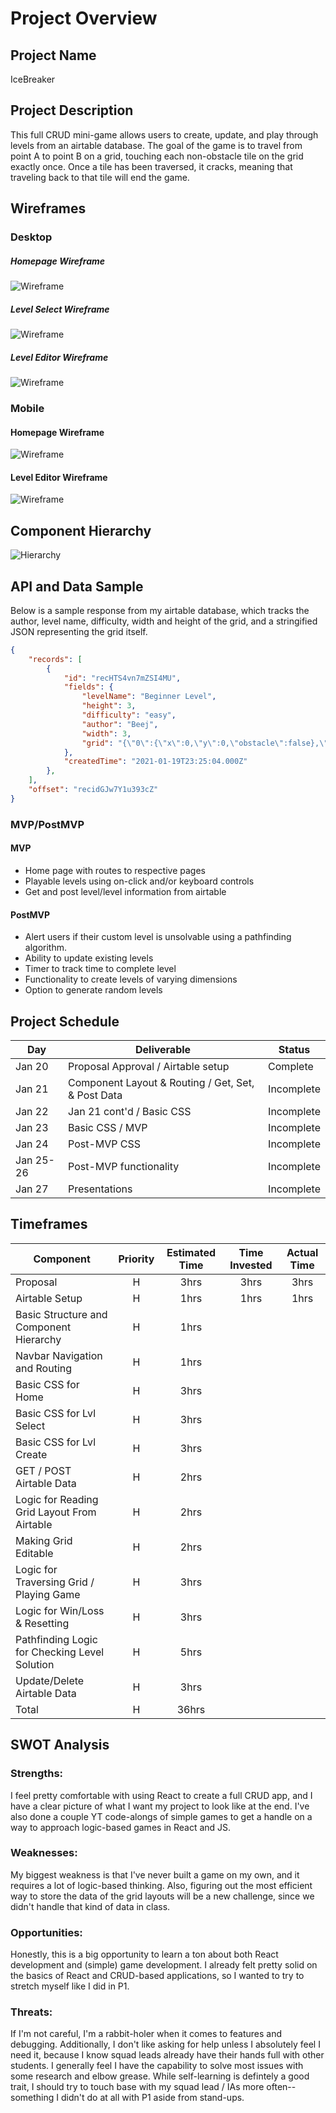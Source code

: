 # Project Overview

## Project Name

IceBreaker
## Project Description

This full CRUD mini-game allows users to create, update, and play through levels from an airtable database. The goal of the game is to travel from point A to point B on a grid, touching each non-obstacle tile on the grid exactly once. Once a tile has been traversed, it cracks, meaning that traveling back to that tile will end the game.

## Wireframes
### Desktop
##### Homepage Wireframe
![Wireframe](./assets/homePage.png)

##### Level Select Wireframe
![Wireframe](./assets/levelSelect.png)

##### Level Editor Wireframe
![Wireframe](./assets/levelForm.png)

### Mobile

#### Homepage Wireframe
![Wireframe](./assets/mobileHome.png)

#### Level Editor Wireframe
![Wireframe](./assets/mobileEdit.png)

## Component Hierarchy
![Hierarchy](./assets/hierarchy.png)

## API and Data Sample

Below is a sample response from my airtable database, which tracks the author, level name, difficulty, width and height of the grid, and a stringified JSON representing the grid itself.

```json
{
    "records": [
        {
            "id": "recHTS4vn7mZSI4MU",
            "fields": {
                "levelName": "Beginner Level",
                "height": 3,
                "difficulty": "easy",
                "author": "Beej",
                "width": 3,
                "grid": "{\"0\":{\"x\":0,\"y\":0,\"obstacle\":false},\"1\":{\"x\":1,\"y\":0,\"obstacle\":false},\"2\":{\"x\":2,\"y\":0,\"obstacle\":false},\"3\":{\"x\":0,\"y\":1,\"obstacle\":false},\"4\":{\"x\":..."
            },
            "createdTime": "2021-01-19T23:25:04.000Z"
        },
    ],
    "offset": "recidGJw7Y1u393cZ"
}
```

### MVP/PostMVP
#### MVP 

- Home page with routes to respective pages
- Playable levels using on-click and/or keyboard controls
- Get and post level/level information from airtable

#### PostMVP  

- Alert users if their custom level is unsolvable using a pathfinding algorithm.
- Ability to update existing levels
- Timer to track time to complete level
- Functionality to create levels of varying dimensions
- Option to generate random levels

## Project Schedule

|  Day | Deliverable | Status
|---|---| ---|
|Jan 20| Proposal Approval / Airtable setup | Complete
|Jan 21| Component Layout & Routing / Get, Set, & Post Data | Incomplete
|Jan 22| Jan 21 cont'd / Basic CSS | Incomplete
|Jan 23| Basic CSS / MVP | Incomplete
|Jan 24| Post-MVP CSS  | Incomplete
|Jan 25-26| Post-MVP functionality | Incomplete
|Jan 27| Presentations | Incomplete

## Timeframes

| Component | Priority | Estimated Time | Time Invested | Actual Time |
| --- | :---: |  :---: | :---: | :---: |
| Proposal | H | 3hrs| 3hrs | 3hrs |
| Airtable Setup | H | 1hrs| 1hrs | 1hrs |
| Basic Structure and Component Hierarchy | H | 1hrs | |  |
| Navbar Navigation and Routing | H | 1hrs|  |  |
| Basic CSS for Home | H | 3hrs|  |  |
| Basic CSS for Lvl Select | H | 3hrs|  |  |
| Basic CSS for Lvl Create | H | 3hrs|  |  |
| GET / POST Airtable Data | H | 2hrs|  |  |
| Logic for Reading Grid Layout From Airtable | H | 2hrs|  |  |
| Making Grid Editable | H | 2hrs|  |  |
| Logic for Traversing Grid / Playing Game | H | 3hrs|  |  |
| Logic for Win/Loss & Resetting | H | 3hrs|  |  |
| Pathfinding Logic for Checking Level Solution | H | 5hrs|  |  |
| Update/Delete Airtable Data | H | 3hrs|  |  |
| Total | H | 36hrs |  |  |

## SWOT Analysis

### Strengths:

I feel pretty comfortable with using React to create a full CRUD app, and I have a clear picture of what I want my project to look like at the end. I've also done a couple YT code-alongs of simple games to get a handle on a way to approach logic-based games in React and JS.

### Weaknesses:

My biggest weakness is that I've never built a game on my own, and it requires a lot of logic-based thinking. Also, figuring out the most efficient way to store the data of the grid layouts will be a new challenge, since we didn't handle that kind of data in class.

### Opportunities:

Honestly, this is a big opportunity to learn a ton about both React development and (simple) game development. I already felt pretty solid on the basics of React and CRUD-based applications, so I wanted to try to stretch myself like I did in P1.
### Threats:

If I'm not careful, I'm a rabbit-holer when it comes to features and debugging. Additionally, I don't like asking for help unless I absolutely feel I need it, because I know squad leads already have their hands full with other students. I generally feel I have the capability to solve most issues with some research and elbow grease. While self-learning is defintely a good trait, I should try to touch base with my squad lead / IAs more often--something I didn't do at all with P1 aside from stand-ups.